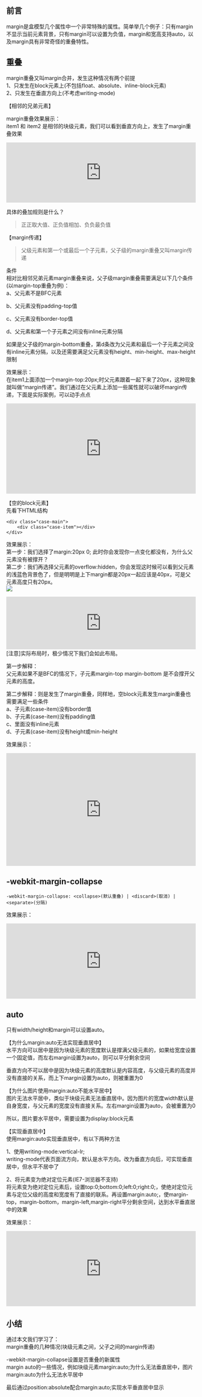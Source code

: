 ## 前言
margin是盒模型几个属性中一个非常特殊的属性。简单举几个例子：只有margin不显示当前元素背景，只有margin可以设置为负值，margin和宽高支持auto，以及margin具有非常奇怪的重叠特性。

## 重叠

margin重叠又叫margin合并，发生这种情况有两个前提  
1、只发生在block元素上(不包括float、absolute、inline-block元素)  
2、只发生在垂直方向上(不考虑writing-mode)

【相邻的兄弟元素】

margin重叠效果展示：  
item1 和 item2 是相邻的块级元素，我们可以看到垂直方向上，发生了margin重叠效果
<iframe style="width: 100%; height: 160px;" src="https://shiyou00.github.io/lion/dist/html/css-margin/margin.html?case=f1" frameborder="0"></iframe>

具体的叠加规则是什么？
> 正正取大值、正负值相加、负负最负值

【margin传递】
> 父级元素和第一个或最后一个子元素，父子级的margin重叠又叫margin传递

条件  
相对比相邻兄弟元素margin重叠来说，父子级margin重叠需要满足以下几个条件(以margin-top重叠为例)：  
a、父元素不是BFC元素

b、父元素没有padding-top值

c、父元素没有border-top值

d、父元素和第一个子元素之间没有inline元素分隔

如果是父子级的margin-bottom重叠，第d条改为父元素和最后一个子元素之间没有inline元素分隔，以及还需要满足父元素没有height、min-height、max-height限制

效果展示：  
在item1上面添加一个margin-top:20px;时父元素跟着一起下来了20px，这种现象就叫做“margin传递”。我们通过在父元素上添加一些属性就可以破坏margin传递，下面是实际案例，可以动手点点
<iframe style="width: 100%; height: 240px;" src="https://shiyou00.github.io/lion/dist/html/css-margin/margin.html?case=f2" frameborder="0"></iframe>

【空的block元素】  
先看下HTML结构
```
<div class="case-main">
    <div class="case-item"></div>
</div>
```

效果展示：  
第一步：我们选择了margin:20px 0; 此时你会发现你一点变化都没有，为什么父元素没有被撑开？  
第二步：我们再选择父元素的overflow:hidden，你会发现这时候可以看到父元素的浅蓝色背景色了，但是明明是上下margin都是20px一起应该是40px，可是父元素高度只有20px。  
![](./image/28.png)
<iframe style="width: 100%; height: 140px;" src="https://shiyou00.github.io/lion/dist/html/css-margin/margin.html?case=f3" frameborder="0"></iframe>  
[注意]实际布局时，极少情况下我们会如此布局。

第一步解释：  
父元素如果不是BFC的情况下，子元素margin-top margin-bottom 是不会撑开父元素的高度。

第二步解释：则是发生了margin重叠，同样地，空block元素发生margin重叠也需要满足一些条件  
a、子元素(case-item)没有border值  
b、子元素(case-item)没有padding值  
c、里面没有inline元素  
d、子元素(case-item)没有height或min-height

效果展示：
<iframe style="width: 100%; height: 300px;" src="https://shiyou00.github.io/lion/dist/html/css-margin/margin.html?case=f4" frameborder="0"></iframe>

## -webkit-margin-collapse
```
-webkit-margin-collapse: <collapse>(默认重叠) | <discard>(取消) | <separate>(分隔)
```

效果展示：
<iframe style="width: 100%; height: 200px;" src="https://shiyou00.github.io/lion/dist/html/css-margin/margin.html?case=f5" frameborder="0"></iframe>

## auto
只有width/height和margin可以设置auto。

【为什么margin:auto无法实现垂直居中】  
水平方向可以居中是因为块级元素的宽度默认是撑满父级元素的，如果给宽度设置一个固定值，而左右margin设置为auto，则可以平分剩余空间

垂直方向不可以居中是因为块级元素的高度默认是内容高度，与父级元素的高度并没有直接的关系，而上下margin设置为auto，则被重置为0

【为什么图片使用margin:auto不能水平居中】  
图片无法水平居中，类似于块级元素无法垂直居中。因为图片的宽度width默认是自身宽度，与父元素的宽度没有直接关系。左右margin设置为auto，会被重置为0

所以，图片要水平居中，需要设置为display:block元素

【实现垂直居中】  
使用margin:auto实现垂直居中，有以下两种方法

1、使用writing-mode:vertical-lr;  
writing-mode代表页面流方向，默认是水平方向。改为垂直方向后，可实现垂直居中，但水平不居中了

2、将元素变为绝对定位元素(IE7-浏览器不支持)  
将元素变为绝对定位元素后，设置top:0;bottom:0;left:0;right:0;，使绝对定位元素与定位父级的高度和宽度有了直接的联系。再设置margin:auto;，使margin-top，margin-bottom，margin-left,margin-right平分剩余空间，达到水平垂直居中的效果

效果展示：
<iframe style="width: 100%; height: 200px;" src="https://shiyou00.github.io/lion/dist/html/css-margin/margin.html?case=f6" frameborder="0"></iframe>

## 小结
通过本文我们学习了：  
margin重叠的几种情况(块级元素之间，父子之间的margin传递)  

 -webkit-margin-collapse设置是否重叠的新属性  
margin auto的一些情况，例如块级元素margin:auto;为什么无法垂直居中，图片margin:auto为什么无法水平居中  

最后通过position:absolute配合margin:auto;实现水平垂直居中显示
